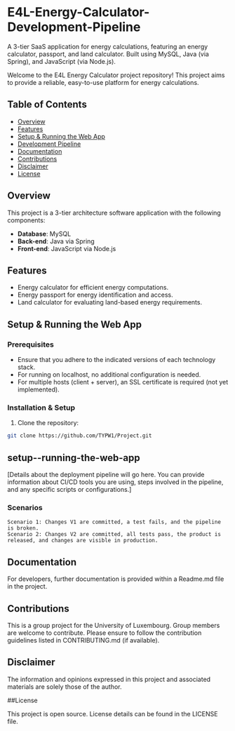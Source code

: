 # E4L-Energy-Calculator-Development-Pipeline

A 3-tier SaaS application for energy calculations, featuring an energy calculator, passport, and land calculator. Built using MySQL, Java (via Spring), and JavaScript (via Node.js).

Welcome to the E4L Energy Calculator project repository! This project aims to provide a reliable, easy-to-use platform for energy calculations.

## Table of Contents

- [Overview](#overview)
- [Features](#features)
- [Setup & Running the Web App](#setup--running-the-web-app)
- [Development Pipeline](#development-pipeline)
- [Documentation](#documentation)
- [Contributions](#contributions)
- [Disclaimer](#disclaimer)
- [License](#license)

## Overview

This project is a 3-tier architecture software application with the following components:
- **Database**: MySQL
- **Back-end**: Java via Spring
- **Front-end**: JavaScript via Node.js

## Features
- Energy calculator for efficient energy computations.
- Energy passport for energy identification and access.
- Land calculator for evaluating land-based energy requirements.

## Setup & Running the Web App

### Prerequisites

- Ensure that you adhere to the indicated versions of each technology stack.
- For running on localhost, no additional configuration is needed.
- For multiple hosts (client + server), an SSL certificate is required (not yet implemented).

### Installation & Setup

1. Clone the repository:
```bash
git clone https://github.com/TYPW1/Project.git
```
## setup--running-the-web-app
[Details about the deployment pipeline will go here. You can provide information about CI/CD tools you are using, steps involved in the pipeline, and any specific scripts or configurations.]

### Scenarios

    Scenario 1: Changes V1 are committed, a test fails, and the pipeline is broken.
    Scenario 2: Changes V2 are committed, all tests pass, the product is released, and changes are visible in production.

## Documentation

For developers, further documentation is provided within a Readme.md file in the project.

## Contributions

This is a group project for the University of Luxembourg. Group members are welcome to contribute. Please ensure to follow the contribution guidelines listed in CONTRIBUTING.md (if available).

## Disclaimer

The information and opinions expressed in this project and associated materials are solely those of the author.

##License

This project is open source. License details can be found in the LICENSE file.

